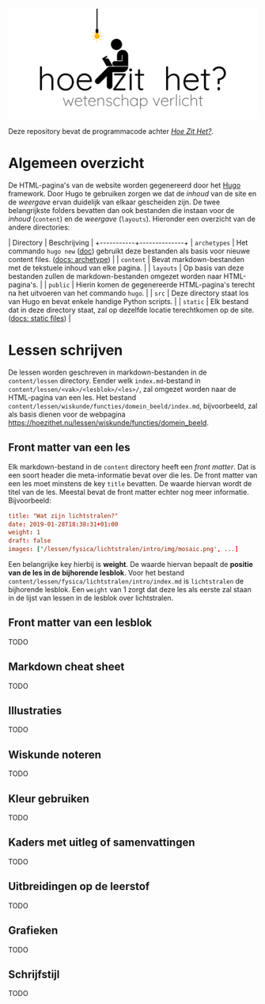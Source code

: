 ![Hoe Zit Het? - Wetenschap verlicht](/static/images/fb/banner.png)

Deze repository bevat de programmacode achter [_Hoe Zit Het?_](https://hoezithet.nu/).

# Algemeen overzicht

De HTML-pagina's van de website worden gegenereerd door het 
[Hugo](https://github.com/gohugoio/hugo) framework. Door Hugo te gebruiken 
zorgen we dat de *inhoud* van de site en de *weergave* ervan duidelijk van 
elkaar gescheiden zijn. De twee belangrijkste folders bevatten dan ook 
bestanden die instaan voor de *inhoud* (`content`) en de *weergave* 
(`layouts`). Hieronder een overzicht van de andere directories:

| Directory | Beschrijving |
+-----------+--------------+
| `archetypes` | Het commando `hugo new` ([doc](https://gohugo.io/commands/hugo_new/)) gebruikt deze bestanden als basis voor nieuwe content files. ([docs: archetype](https://gohugo.io/content-management/archetypes/)) |
| `content` | Bevat markdown-bestanden met de tekstuele inhoud van elke pagina. |
| `layouts` | Op basis van deze bestanden zullen de markdown-bestanden omgezet worden naar HTML-pagina's. |
| `public` | Hierin komen de gegenereerde HTML-pagina's terecht na het uitvoeren van het commando `hugo`. |
| `src` | Deze directory staat los van Hugo en bevat enkele handige Python scripts. |
| `static` | Elk bestand dat in deze directory staat, zal op dezelfde locatie terechtkomen op de site. ([docs: static files](https://gohugo.io/content-management/static-files/)) |

# Lessen schrijven

De lessen worden geschreven in markdown-bestanden in de `content/lessen` 
directory. Eender welk `index.md`-bestand in 
`content/lessen/<vak>/<lesblok>/<les>/`, zal omgezet worden naar de HTML-pagina 
van een les.  Het bestand 
`content/lessen/wiskunde/functies/domein_beeld/index.md`, bijvoorbeeld, zal als 
basis dienen voor de webpagina 
<https://hoezithet.nu/lessen/wiskunde/functies/domein_beeld>.

## Front matter van een les

Elk markdown-bestand in de `content` directory heeft een *front matter*. Dat is 
een soort header die meta-informatie bevat over die les. De front matter van 
een les moet minstens de key `title` bevatten. De waarde hiervan wordt de titel 
van de les. Meestal bevat de front matter echter nog meer informatie.  
Bijvoorbeeld:

```toml
title: "Wat zijn lichtstralen?"
date: 2019-01-28T18:38:31+01:00
weight: 1
draft: false
images: ['/lessen/fysica/lichtstralen/intro/img/mosaic.png', ...]
```

Een belangrijke key hierbij is **weight**. De waarde hiervan bepaalt de 
**positie van de les in de bijhorende lesblok**. Voor het bestand 
`content/lessen/fysica/lichtstralen/intro/index.md` is `lichtstralen` de 
bijhorende lesblok. Een `weight` van 1 zorgt dat deze les als eerste zal staan 
in de lijst van lessen in de lesblok over lichtstralen.

## Front matter van een lesblok

TODO

## Markdown cheat sheet

TODO

## Illustraties

TODO

## Wiskunde noteren

TODO

## Kleur gebruiken

TODO

## Kaders met uitleg of samenvattingen

TODO

## Uitbreidingen op de leerstof

TODO

## Grafieken

TODO

## Schrijfstijl

TODO

